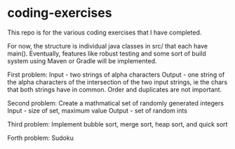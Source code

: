 # coding-exercises

This repo is for the various coding exercises that I have completed. 

For now, the structure is individual java classes in src/ that each have main(). 
Eventually, features like robust testing and some sort of build system using Maven or Gradle will be implemented. 

First problem:
Input - two strings of alpha characters
Output - one string of the alpha characters of the intersection of the two input strings, ie the chars that both strings have in common. Order and duplicates are not important.

Second problem:
Create a mathmatical set of randomly generated integers
Input - size of set, maximum value
Output - set of random ints

Third problem:
Implement bubble sort, merge sort, heap sort, and quick sort

Forth problem:
Sudoku

